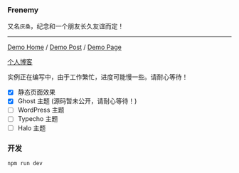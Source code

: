 ### Frenemy

又名`庆桑`，纪念和一个朋友长久友谊而定！

---

[Demo Home](https://i95.me/theme) / 
[Demo Post](https://i95.me/theme/post.html) / 
[Demo Page](https://i95.me/theme/page.html)

[个人博客](https://iiong.com)

实例正在编写中，由于工作繁忙，进度可能慢一些。请耐心等待！

 - [x] 静态页面效果
 - [x] Ghost 主题 (源码暂未公开，请耐心等待！)
 - [ ] WordPress 主题
 - [ ] Typecho 主题
 - [ ] Halo 主题

### 开发

```bash
npm run dev
```

